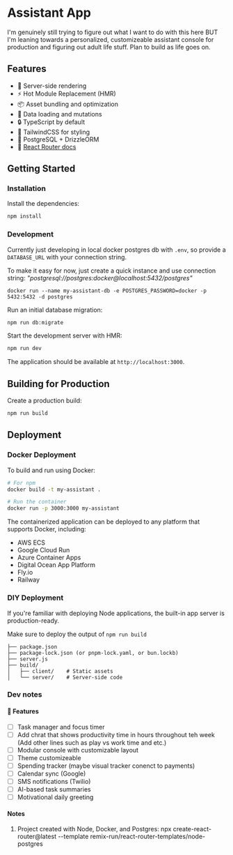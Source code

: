# Assistant App

I'm genuinely still trying to figure out what I want to do with this here BUT I'm leaning towards a personalized, customizeable assistant console for production and figuring out adult life stuff. Plan to build as life goes on.


## Features

- 🚀 Server-side rendering
- ⚡️ Hot Module Replacement (HMR)
- 📦 Asset bundling and optimization
- 🔄 Data loading and mutations
- 🔒 TypeScript by default
- 🎉 TailwindCSS for styling
- 💾 PostgreSQL + DrizzleORM
- 📖 [React Router docs](https://reactrouter.com/)

## Getting Started

### Installation

Install the dependencies:

```bash
npm install
```

### Development

Currently just developing in local docker postgres db with `.env`, so provide a `DATABASE_URL` with your connection string. 

To make it easy for now, just create a quick instance and use connection string: _"postgresql://postgres:docker@localhost:5432/postgres"_

```
docker run --name my-assistant-db -e POSTGRES_PASSWORD=docker -p 5432:5432 -d postgres
```


Run an initial database migration:

```bash
npm run db:migrate
```

Start the development server with HMR:

```bash
npm run dev
```

The application should be available at `http://localhost:3000`.

## Building for Production

Create a production build:

```bash
npm run build
```

## Deployment

### Docker Deployment

To build and run using Docker:

```bash
# For npm
docker build -t my-assistant .

# Run the container
docker run -p 3000:3000 my-assistant
```

The containerized application can be deployed to any platform that supports Docker, including:

- AWS ECS
- Google Cloud Run
- Azure Container Apps
- Digital Ocean App Platform
- Fly.io
- Railway

### DIY Deployment

If you're familiar with deploying Node applications, the built-in app server is production-ready.

Make sure to deploy the output of `npm run build`

```
├── package.json
├── package-lock.json (or pnpm-lock.yaml, or bun.lockb)
├── server.js
├── build/
│   ├── client/    # Static assets
│   └── server/    # Server-side code
```

### Dev notes

#### 🧩 Features
- [ ] Task manager and focus timer
- [ ] Add chrat that shows productivity time in hours throughout teh week (Add other lines such as play vs work time and etc.)
- [ ] Modular console with customizable layout
- [ ] Theme customizeable
- [ ] Spending tracker (maybe visual tracker conenct to payments)
- [ ] Calendar sync (Google)
- [ ] SMS notifications (Twilio)
- [ ] AI-based task summaries
- [ ] Motivational daily greeting

#### Notes

1. Project created with Node, Docker, and Postgres: npx create-react-router@latest --template remix-run/react-router-templates/node-postgres